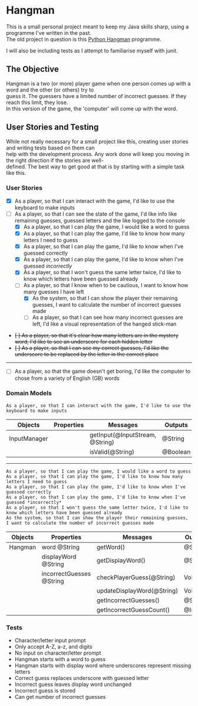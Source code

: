 # Hangman
This is a small personal project meant to keep my Java skills sharp, using a programme I've written in the past.  
The old project in question is this [Python Hangman](https://github.com/OneOverCosine/Code-Cache/blob/main/Projects/Python/hangman.py)
programme.

I will also be including tests as I attempt to familiarise myself with junit.

## The Objective
Hangman is a two (or more) player game when one person comes up with a word and the other (or others) try to  
guess it. The guessers have a limited number of incorrect guesses. If they reach this limit, they lose.  
In this version of the game, the 'computer' will come up with the word.

## User Stories and Testing
While not really necessary for a small project like this, creating user stories and writing tests based on them can  
help with the development process. Any work done will keep you moving in the right direction if the stories are well-  
defined. The best way to get good at that is by starting with a simple task like this.

### User Stories
- [x] As a player, so that I can interact with the game, I'd like to use the keyboard to make inputs
- [ ] As a player, so that I can see the state of the game, I'd like info like remaining guesses, guessed letters and the like logged to the console
    - [x] As a player, so that I can play the game, I would like a word to guess
    - [x] As a player, so that I can play the game, I'd like to know how many letters I need to guess
    - [x] As a player, so that I can play the game, I'd like to know when I've guessed correctly
    - [x] As a player, so that I can play the game, I'd like to know when I've guessed *incorrectly*
    - [x] As a player, so that I won't guess the same letter twice, I'd like to know which letters have been guessed already
    - [ ] As a player, so that I know when to be cautious, I want to know how many guesses I have left
        - [x] As the system, so that I can show the player their remaining guesses, I want to calculate the number of incorrect guesses made 
        - [ ] As a player, so that I can see how many incorrect guesses are left, I'd like a visual representation of the hanged stick-man 
- ~~[ ] As a player, so that it's clear how many letters are in the mystery word, I'd like to see an underscore for each hidden letter~~
- ~~[ ] As a player, so that I can see my correct guesses, I'd like the underscore to be replaced by the letter in the correct place~~
---
- [ ] As a player, so that the game doesn't get boring, I'd like the computer to chose from a variety of English (GB) words

### Domain Models
```
As a player, so that I can interact with the game, I'd like to use the keyboard to make inputs
```
| Objects      | Properties | Messages                        | Outputs  |
|--------------|------------|---------------------------------|----------|
| InputManager |            | getInput(@InputStream, @String) | @String  |
|              |            | isValid(@String)                | @Boolean |
---
```
As a player, so that I can play the game, I would like a word to guess
As a player, so that I can play the game, I'd like to know how many letters I need to guess
As a player, so that I can play the game, I'd like to know when I've guessed correctly
As a player, so that I can play the game, I'd like to know when I've guessed *incorrectly*
As a player, so that I won't guess the same letter twice, I'd like to know which letters have been guessed already
As the system, so that I can show the player their remaining guesses, I want to calculate the number of incorrect guesses made
```
| Objects | Properties               | Messages                   | Outputs   |
|---------|--------------------------|----------------------------|-----------|
| Hangman | word @String             | getWord()                  | @String   |
|         | displayWord @String      | getDisplayWord()           | @String   |
|         | incorrectGuesses @String | checkPlayerGuess(@String)  | Void      |
|         |                          | updateDisplayWord(@String) | Void      |
|         |                          | getIncorrectGuesses()      | @String   |
|         |                          | getIncorrectGuessCount()   | @Integer  |

### Tests
- Character/letter input prompt
- Only accept A-Z, a-z, and digits
- No input on character/letter prompt
- Hangman starts with a word to guess
- Hangman starts with display word where underscores represent missing letters
- Correct guess replaces underscore with guessed letter
- Incorrect guess leaves display word unchanged
- Incorrect guess is stored
- Can get number of incorrect guesses